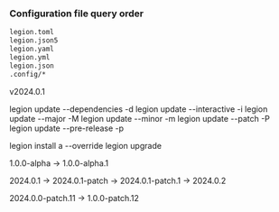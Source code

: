 

### Configuration file query order

```sh
legion.toml
legion.json5
legion.yaml
legion.yml
legion.json
.config/*
```


v2024.0.1


legion update --dependencies -d
legion update --interactive -i
legion update --major       -M
legion update --minor       -m
legion update --patch       -P
legion update --pre-release -p


legion install a --override
legion upgrade

1.0.0-alpha -> 1.0.0-alpha.1


2024.0.1 -> 2024.0.1-patch -> 2024.0.1-patch.1 -> 2024.0.2


2024.0.0-patch.11 -> 1.0.0-patch.12

